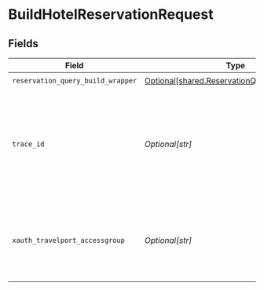 # BuildHotelReservationRequest


## Fields

| Field                                                                                                    | Type                                                                                                     | Required                                                                                                 | Description                                                                                              |
| -------------------------------------------------------------------------------------------------------- | -------------------------------------------------------------------------------------------------------- | -------------------------------------------------------------------------------------------------------- | -------------------------------------------------------------------------------------------------------- |
| `reservation_query_build_wrapper`                                                                        | [Optional[shared.ReservationQueryBuildWrapper]](undefined/models/shared/reservationquerybuildwrapper.md) | :heavy_check_mark:                                                                                       | N/A                                                                                                      |
| `trace_id`                                                                                               | *Optional[str]*                                                                                          | :heavy_minus_sign:                                                                                       | Identifier used to correlate API invocations across long-running or multi-call business flows.           |
| `xauth_travelport_accessgroup`                                                                           | *Optional[str]*                                                                                          | :heavy_minus_sign:                                                                                       | Identifies the Travelport access group with which the caller is associated                               |